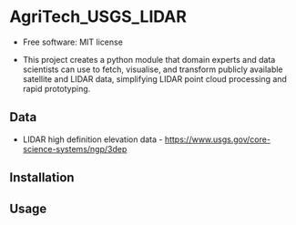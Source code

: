 # AgriTech_USGS_LIDAR

- Free software: MIT license

- This project creates a python module that domain experts and data scientists can use to fetch, visualise, and transform publicly available satellite and LIDAR data, simplifying LIDAR point cloud processing and rapid prototyping.

## Data

- LIDAR high definition elevation data - https://www.usgs.gov/core-science-systems/ngp/3dep

## Installation


## Usage

